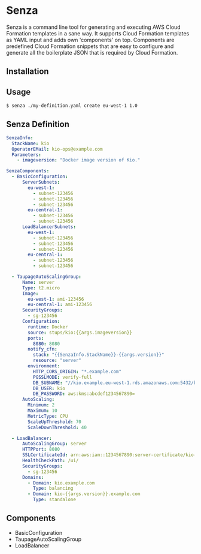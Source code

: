 # Senza

Senza is a command line tool for generating and executing AWS Cloud Formation templates in a sane way. It supports
Cloud Formation templates as YAML input and adds own 'components' on top. Components are predefined Cloud Formation
snippets that are easy to configure and generate all the boilerplate JSON that is required by Cloud Formation.

## Installation


## Usage

    $ senza ./my-definition.yaml create eu-west-1 1.0

## Senza Definition

```yaml
SenzaInfo:
  StackName: kio
  OperatorEMail: kio-ops@example.com
  Parameters:
    - imageversion: "Docker image version of Kio."

SenzaComponents:
  - BasicConfiguration:
      ServerSubnets:
        eu-west-1:
          - subnet-123456
          - subnet-123456
          - subnet-123456
        eu-central-1:
          - subnet-123456
          - subnet-123456
      LoadBalancerSubnets:
        eu-west-1:
          - subnet-123456
          - subnet-123456
          - subnet-123456
        eu-central-1:
          - subnet-123456
          - subnet-123456

  - TaupageAutoScalingGroup:
      Name: server
      Type: t2.micro
      Image:
        eu-west-1: ami-123456
        eu-central-1: ami-123456
      SecurityGroups:
        - sg-123456
      Configuration:
        runtime: Docker
        source: stups/kio:{{args.imageversion}}
        ports:
          8080: 8080
        notify_cfn:
          stack: "{{SenzaInfo.StackName}}-{{args.version}}"
          resource: "server"
        environment:
          HTTP_CORS_ORIGIN: "*.example.com"
          PGSSLMODE: verify-full
          DB_SUBNAME: "//kio.example.eu-west-1.rds.amazonaws.com:5432/kio?ssl=true"
          DB_USER: kio
          DB_PASSWORD: aws:kms:abcdef1234567890=
      AutoScaling:
        Minimum: 2
        Maximum: 10
        MetricType: CPU
        ScaleUpThreshold: 70
        ScaleDownThreshold: 40

  - LoadBalancer:
      AutoScalingGroup: server
      HTTPPort: 8080
      SSLCertificateId: arn:aws:iam::1234567890:server-certificate/kio-example-com
      HealthCheckPath: /ui/
      SecurityGroups:
        - sg-123456
      Domains:
        - Domain: kio.example.com
          Type: balancing
        - Domain: kio-{{args.version}}.example.com
          Type: standalone
```

## Components

* BasicConfiguration
* TaupageAutoScalingGroup
* LoadBalancer
